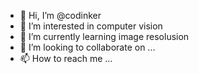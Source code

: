 - 👋 Hi, I’m @codinker
- 👀 I’m interested in computer vision
- 🌱 I’m currently learning image resolusion
- 💞️ I’m looking to collaborate on ...
- 📫 How to reach me ...

<!---
codinker/codinker is a ✨ special ✨ repository because its `README.md` (this file) appears on your GitHub profile.
You can click the Preview link to take a look at your changes.
--->
